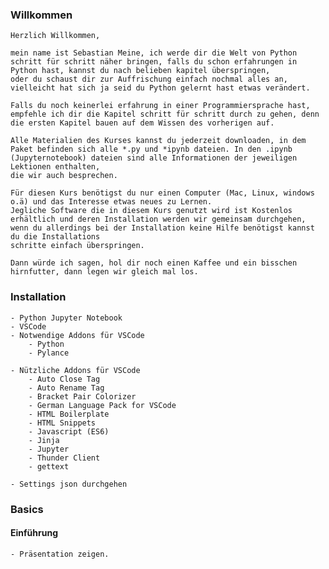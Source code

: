 ### Willkommen

	Herzlich Willkommen,

	mein name ist Sebastian Meine, ich werde dir die Welt von Python schritt für schritt näher bringen, falls du schon erfahrungen in Python hast, kannst du nach belieben kapitel überspringen, 
	oder du schaust dir zur Auffrischung einfach nochmal alles an, vielleicht hat sich ja seid du Python gelernt hast etwas verändert.

	Falls du noch keinerlei erfahrung in einer Programmiersprache hast, empfehle ich dir die Kapitel schritt für schritt durch zu gehen, denn die ersten Kapitel bauen auf dem Wissen des vorherigen auf.
	
	Alle Materialien des Kurses kannst du jederzeit downloaden, in dem Paket befinden sich alle *.py und *ipynb dateien. In den .ipynb (Jupyternotebook) dateien sind alle Informationen der jeweiligen Lektionen enthalten,
	die wir auch besprechen.

	Für diesen Kurs benötigst du nur einen Computer (Mac, Linux, windows o.ä) und das Interesse etwas neues zu Lernen. 
	Jegliche Software die in diesem Kurs genutzt wird ist Kostenlos erhältlich und deren Installation werden wir gemeinsam durchgehen, wenn du allerdings bei der Installation keine Hilfe benötigst kannst du die Installations
	schritte einfach überspringen.

	Dann würde ich sagen, hol dir noch einen Kaffee und ein bisschen hirnfutter, dann legen wir gleich mal los.


### Installation
	
	- Python Jupyter Notebook
	- VSCode
	- Notwendige Addons für VSCode
		- Python		
		- Pylance

	- Nützliche Addons für VSCode
		- Auto Close Tag
		- Auto Rename Tag
		- Bracket Pair Colorizer
		- German Language Pack for VSCode
		- HTML Boilerplate
		- HTML Snippets
		- Javascript (ES6)
		- Jinja
		- Jupyter
		- Thunder Client
		- gettext

	- Settings json durchgehen

### Basics

#### Einführung
	- Präsentation zeigen.

